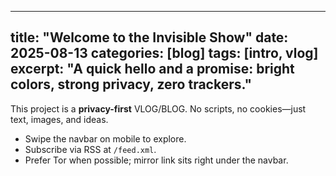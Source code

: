 <!-- _posts/2025-08-13-welcome.md -->
---
title: "Welcome to the Invisible Show"
date: 2025-08-13
categories: [blog]
tags: [intro, vlog]
excerpt: "A quick hello and a promise: bright colors, strong privacy, zero trackers."
---

This project is a **privacy-first** VLOG/BLOG. No scripts, no cookies—just text, images, and ideas.

- Swipe the navbar on mobile to explore.
- Subscribe via RSS at `/feed.xml`.
- Prefer Tor when possible; mirror link sits right under the navbar.
